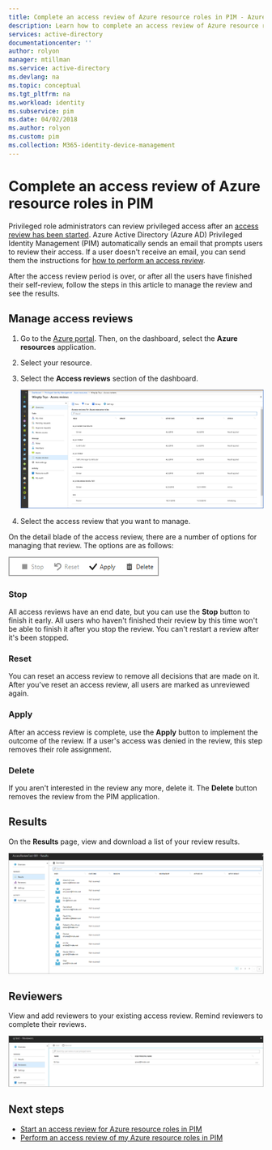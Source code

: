 ```yaml
---
title: Complete an access review of Azure resource roles in PIM - Azure Active Directory | Microsoft Docs
description: Learn how to complete an access review of Azure resource roles in Azure AD Privileged Identity Management (PIM).
services: active-directory
documentationcenter: ''
author: rolyon
manager: mtillman
ms.service: active-directory
ms.devlang: na
ms.topic: conceptual
ms.tgt_pltfrm: na
ms.workload: identity
ms.subservice: pim
ms.date: 04/02/2018
ms.author: rolyon
ms.custom: pim
ms.collection: M365-identity-device-management
---
```


# Complete an access review of Azure resource roles in PIM
Privileged role administrators can review privileged access after an [access review has been started](pim-resource-roles-start-access-review.md). Azure Active Directory (Azure AD) Privileged Identity Management (PIM) automatically sends an email that prompts users to review their access. If a user doesn't receive an email, you can send them the instructions for [how to perform an access review](pim-resource-roles-perform-access-review.md).

After the access review period is over, or after all the users have finished their self-review, follow the steps in this article to manage the review and see the results.

## Manage access reviews
1. Go to the [Azure portal](https://portal.azure.com/). Then, on the dashboard, select the **Azure resources** application.

2. Select your resource.

3. Select the **Access reviews** section of the dashboard.

    ![Azure resources - Access reviews list showing role, owner, start date, end date, and status](media/pim-resource-roles-complete-access-review/rbac-access-review-home-list.png)

4. Select the access review that you want to manage.

On the detail blade of the access review, there are a number of options for managing that review. The options are as follows:

![Options for managing a review - Stop, Reset, Apply, Delete](media/pim-resource-roles-complete-access-review/rbac-access-review-menu.png)

### Stop
All access reviews have an end date, but you can use the **Stop** button to finish it early. All users who haven't finished their review by this time won't be able to finish it after you stop the review. You can't restart a review after it's been stopped.

### Reset
You can reset an access review to remove all decisions that are made on it. After you've reset an access review, all users are marked as unreviewed again. 

### Apply
After an access review is complete, use the **Apply** button to implement the outcome of the review. If a user's access was denied in the review, this step removes their role assignment.  

### Delete
If you aren't interested in the review any more, delete it. The **Delete** button removes the review from the PIM application.

## Results
On the **Results** page, view and download a list of your review results. 

![Results page listing users, outcome, reason, reviewed by, applied by, and apply result](media/pim-resource-roles-complete-access-review/rbac-access-review-results.png)

## Reviewers
View and add reviewers to your existing access review. Remind reviewers to complete their reviews.

![Reviewers page listing name and user principal name](media/pim-resource-roles-complete-access-review/rbac-access-review-reviewers.png)

## Next steps

- [Start an access review for Azure resource roles in PIM](pim-resource-roles-start-access-review.md)
- [Perform an access review of my Azure resource roles in PIM](pim-resource-roles-perform-access-review.md)
